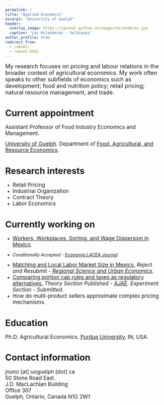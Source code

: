 ```yaml
---
permalink: /
title: "Applied Economist"
excerpt: "University of Guelph"
header:
  overlay_image: https://jgnunol.github.io/images/hilanderas.jpg
  caption: "Las Hilanderas - Velázquez"
author_profile: true
redirect_from: 
  - /about/
  - /about.html
---
```


<span style="font-size: 18px;">My research focuses on pricing and labour relations in the broader context of agricultural economics. My work often speaks to other subfields of economics such as development; food and nutrition policy; retail pricing; natural resource management, and trade.</span>


Current appointment
======
<span style="font-size: 17px;">Assistant Professor of Food Industry Economics and Management. </span>

<span style="font-size: 17px;">[University of Guelph](https://www.uoguelph.ca/). Department of [Food, Agricultural, and Resource Economics](https://www.uoguelph.ca/fare/).</span>

Research interests
======
* <span style="font-size: 17px;">Retail Pricing</span>
* <span style="font-size: 17px;">Industrial Organization</span>
* <span style="font-size: 17px;">Contract Theory</span>
* <span style="font-size: 17px;">Labor Economics</span>

Currently working on
======

* <span style="font-size: 17px;">[Workers, Workplaces, Sorting, and Wage Dispersion in Mexico](https://www.banxico.org.mx/DIBM/web/documento/visor.html?clave=2024-06&locale=en).
- _Conditionally Accepted - [Economía LACEA Journal](https://economia.lse.ac.uk/)_</span>
* <span style="font-size: 17px;">[Matching and Local Labor Market Size in Mexico.](https://jorgeperezperez.com/files/PerezMelendezNuno_AKMCitySize.pdf) _Reject and Resubmit - [Regional Science and Urban Economics](https://www.sciencedirect.com/journal/regional-science-and-urban-economics)_.</span>
* <span style="font-size: 17px;">[Comparing portion cap rules and taxes as regulatory alternatives.]([https://www.banxico.org.mx/publicaciones-y-prensa/documentos-de-investigacion-del-banco-de-mexico/%7BCC69ACEB-5595-C9BF-ED67-55A91C7E7BDD%7D.pdf](https://www.banxico.org.mx/DIBM/web/documento/visor.html?clave=2022-10&locale=en)) _Theory Section Published - [AJAE](https://doi.org/10.1111/ajae.12416). Experiment Section - Submitted_.</span>
* <span style="font-size: 17px;">How do multi-product sellers approximate complex pricing mechanisms.</span>

Education
======

<span style="font-size: 17px;">Ph.D. Agricultural Economics. [Purdue University](https://www.purdue.edu/), IN, USA.</span>
 
Contact information
======
<span style="font-size: 17px;">
jnuno [at] uoguelph [dot] ca <br/>
50 Stone Road East.<br/>
J.D. MacLachlan Building<br/>
Office 307<br/>
Guelph, Ontario, Canada N1G 2W1
</span>
